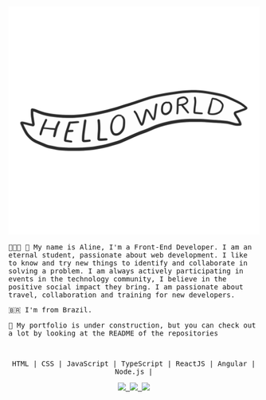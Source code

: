 <img src="./hello.gif"  />

<samp>


<br />

👩🏻‍💻 🚀 My name is Aline, I'm a Front-End Developer. I am an eternal student, passionate about web development. I like to know and try new things to identify and collaborate in solving a problem. I am always actively participating in events in the technology community, I believe in the positive social impact they bring. I am passionate about travel, collaboration and training for new developers. 

🇧🇷  I'm from Brazil. 

🦄 My portfolio is under construction, but you can check out a lot by looking at the README of the repositories

<br />

<p align="center">HTML | CSS | JavaScript | TypeScript | ReactJS | Angular | Node.js | </p>


<p align="center">
  <a
    href="mailto:alinecbsr@gmail.com" 
    alt="Gmail"
    target="blank"
  >
    <img src="https://img.shields.io/badge/-Gmail-red?style=flat&logo=Gmaill&logoColor=white" />
    
  </a>
  <a
    href="https://www.linkedin.com/in/alinecbsr/" 
    alt="LinkedIn"
    target="blank"
  >
    <img src="https://img.shields.io/badge/-LinkedIn-blue?style=flat&logo=Linkedin&logoColor=white" />
  </a>
  <a
    href="https://github.com/alinecbsr"
    alt="GitHub"
    target="blank"
  >
    <img src="https://img.shields.io/badge/-GitHub-000000?style=flat&logo=Github&logoColor=white" />
  </a>
</p>

</samp>